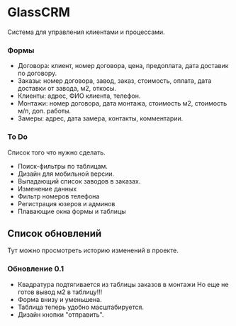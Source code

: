 # GlassCRM

Система для управления клиентами и процессами.

### Формы
- Договора: клиент, номер договора, цена, предоплата, дата доставик по договору.
- Заказы: номер договора, завод, заказ, стоимость, оплата, дата доставки от завода, м2, откосы.
- Клиенты: адрес, ФИО клиента, телефон.
- Монтажи: номер договора, дата монтажа, стоимость м2, стоимость м/п, доп. работы.
- Замеры: адрес, дата замера, контакты, комментарии.

### To Do
Список того что нужно сделать.
- Поиск-фильтры по таблицам.
- Дизайн для мобильной версии.
- Выпадающий список заводов в заказах.
- Изменение данных
- Фильтр номеров телефона
- Регистрация юзеров и админов
- Плавающие окна формы и таблицы


## Список обновлений
Тут можно просмотреть историю изменений в проекте.

### Обновление 0.1
- Квадратура подтягивается из таблицы заказов в монтажи
Но еще не готов вывод м2 в таблицу!!!
- Форма внизу и уменьшена.
- Таблица теперь удобно масштабируется.
- Дизайн кнопки "отправить".
